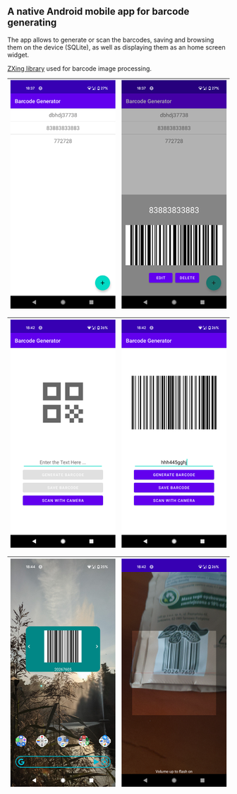 ## A native Android mobile app for barcode generating


The app allows to generate or scan the barcodes, saving and browsing them on the device (SQLite), as well as displaying them as an home screen widget.

[ZXing library](https://github.com/zxing/zxing) used for barcode image processing.

|<img src="screenshots/barcodes_list.png" alt="drawing" width="100%"/>|<img src="screenshots/barcode_preview.png" alt="drawing" width="100%"/>|
|--|--|

|<img src="screenshots/new_barcode_intial.png" alt="drawing" width="100%"/>|<img src="screenshots/new_barcode.png" alt="drawing" width="100%"/>|
|--|--|


|<img src="screenshots/widget.png" alt="drawing" width="100%"/>|<img src="screenshots/camera.png" alt="drawing" width="100%"/>|
|--|--|
